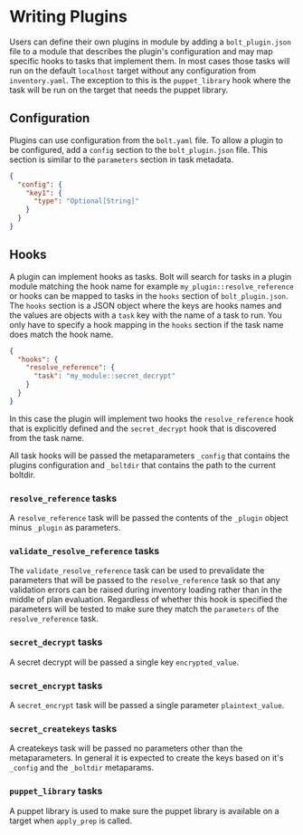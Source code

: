 # Writing Plugins

Users can define their own plugins in module by adding a `bolt_plugin.json`
file to a module that describes the plugin's configuration and may map specific
hooks to tasks that implement them. In most cases those tasks will run on the
default `localhost` target without any configuration from `inventory.yaml`. The
exception to this is the `puppet_library` hook where the task will be run on
the target that needs the puppet library.

## Configuration

Plugins can use configuration from the `bolt.yaml` file. To allow a plugin to
be configured, add a `config` section to the `bolt_plugin.json` file. This
section is similar to the `parameters` section in task metadata.

```json
{
  "config": {
    "key1": {
      "type": "Optional[String]"
    }
  }
}
```
## Hooks

A plugin can implement hooks as tasks. Bolt will search for tasks in a plugin
module matching the hook name for example `my_plugin::resolve_reference` or
hooks can be mapped to tasks in the `hooks` section of `bolt_plugin.json`. The
`hooks` section is a JSON object where the keys are hooks names and the values
are objects with a `task` key with the name of a task to run. You only have to
specify a hook mapping in the `hooks` section if the task name does match the
hook name.

```json
{
  "hooks": {
    "resolve_reference": {
      "task": "my_module::secret_decrypt"
    }
  }
}
```

In this case the plugin will implement two hooks the `resolve_reference` hook
that is explicitly defined and the `secret_decrypt` hook that is discovered
from the task name.

All task hooks will be passed the metaparameters `_config` that contains the
plugins configuration and `_boltdir` that contains the path to the current
boltdir.

### `resolve_reference` tasks

A `resolve_reference` task will be passed the contents of the `_plugin` object
minus `_plugin` as parameters.

### `validate_resolve_reference` tasks

The `validate_resolve_reference` task can be used to prevalidate the parameters
that will be passed to the `resolve_reference` task so that any validation
errors can be raised during inventory loading rather than in the middle of plan
evaluation. Regardless of whether this hook is specified the parameters will be
tested to make sure they match the `parameters` of the `resolve_reference`
task.

### `secret_decrypt` tasks

A secret decrypt will be passed a single key `encrypted_value`.

### `secret_encrypt` tasks

A `secret_encrypt` task will be passed a single parameter `plaintext_value`.

### `secret_createkeys` tasks

A createkeys task will be passed no parameters other than the metaparameters.
In general it is expected to create the keys based on it's `_config` and the
`_boltdir` metaparams.

### `puppet_library` tasks

A puppet library is used to make sure the puppet library is available on a
target when `apply_prep` is called.
